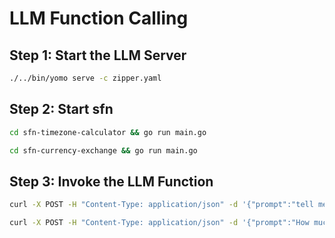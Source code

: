 # LLM Function Calling

## Step 1: Start the LLM Server

```bash
./../bin/yomo serve -c zipper.yaml
```

## Step 2: Start sfn

```bash
cd sfn-timezone-calculator && go run main.go
```

```bash
cd sfn-currency-exchange && go run main.go
```

## Step 3: Invoke the LLM Function

```bash
curl -X POST -H "Content-Type: application/json" -d '{"prompt":"tell me the time in Singapore, based on the time provided: Thursday, February 15th, 2024 7:00am to 8:00am (UTC-08:00) Pacific Time - Los Angeles?"}' http://127.0.0.1:8000/invoke
```

```bash
curl -X POST -H "Content-Type: application/json" -d '{"prompt":"How much is 100 US dollar in China currency"}' http://127.0.0.1:8000/invoke
```
